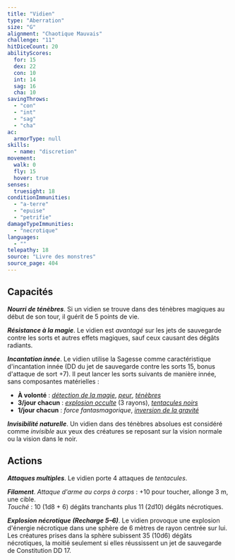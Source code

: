 ```yaml
---
title: "Vidien"
type: "Aberration"
size: "G"
alignment: "Chaotique Mauvais"
challenge: "11"
hitDiceCount: 20
abilityScores:
  for: 15
  dex: 22
  con: 10
  int: 14
  sag: 16
  cha: 10
savingThrows:
  - "con"
  - "int"
  - "sag"
  - "cha"
ac:
  armorType: null
skills:
  - name: "discretion"
movement:
  walk: 0
  fly: 15
  hover: true
senses:
  truesight: 18
conditionImmunities:
  - "a-terre"
  - "epuise"
  - "petrifie"
damageTypeImmunities:
  - "necrotique"
languages:
  - ""
telepathy: 18
source: "Livre des monstres"
source_page: 404
---
```

## Capacités
_**Nourri de ténèbres**_. Si un vidien se trouve dans des ténèbres magiques au début de son tour, il guérit de 5 points de vie.

_**Résistance à la magie**_. Le vidien est _avantagé_ sur les jets de sauvegarde contre les sorts et autres effets magiques, sauf ceux causant des dégâts radiants.

_**Incantation innée**_. Le vidien utilise la Sagesse comme caractéristique d'incantation innée (DD du jet de sauvegarde contre les sorts 15, bonus d'attaque de sort +7). Il peut lancer les sorts suivants de manière innée, sans composantes matérielles :
* **À volonté** : [_détection de la magie_](/grimoire/detection-de-la-magie/), [_peur_](/grimoire/peur/), [_ténèbres_](/grimoire/tenebres/)
* **3/jour chacun** : [_explosion occulte_](/grimoire/explosion-occulte/) (3 rayons), [_tentacules noirs_](/grimoire/tentacules-noirs/)
* **1/jour chacun** : _force fantasmagorique_, [_inversion de la gravité_](/grimoire/inversion-de-la-gravite/)

_**Invisibilité naturelle**_. Un vidien dans des ténèbres absolues est considéré comme _invisible_ aux yeux des créatures se reposant sur la vision normale ou la vision dans le noir.

## Actions
_**Attaques multiples**_. Le vidien porte 4 attaques de _tentacules_.

_**Filament**_. _Attaque d'arme au corps à corps_ : +10 pour toucher, allonge 3 m, une cible.  
_Touché_ : 10 (1d8 + 6) dégâts tranchants plus 11 (2d10) dégâts nécrotiques.

_**Explosion nécrotique (Recharge 5–6)**_. Le vidien provoque une explosion d'énergie nécrotique dans une sphère de 6 mètres de rayon centrée sur lui. Les créatures prises dans la sphère subissent 35 (10d6) dégâts nécrotiques, la moitié seulement si elles réussissent un jet de sauvegarde de Constitution DD 17.
